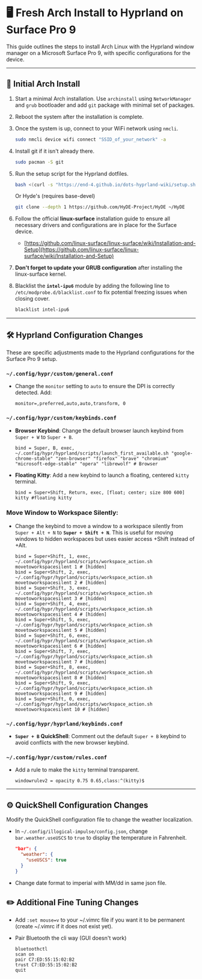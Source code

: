 # 🖥️ Fresh Arch Install to Hyprland on Surface Pro 9

This guide outlines the steps to install Arch Linux with the Hyprland window manager on a Microsoft Surface Pro 9, with specific configurations for the device.

---

## 🚀 Initial Arch Install

1.  Start a minimal Arch installation. Use `archinstall` using `NetworkManager` and `grub` bootloader and add `git` package with minimal set of packages.

2.  Reboot the system after the installation is complete.

3.  Once the system is up, connect to your WiFi network using `nmcli`.

    ```bash
    sudo nmcli device wifi connect "SSID_of_your_network" -a
    ```

4.  Install git if it isn't already there.

    ```bash
    sudo pacman -S git
    ```

5.  Run the setup script for the Hyprland dotfiles.

    ```bash
    bash <(curl -s "https://end-4.github.io/dots-hyprland-wiki/setup.sh")
    ```
    Or Hyde's (requires base-devel)
    ```bash
    git clone --depth 1 https://github.com/HyDE-Project/HyDE ~/HyDE
    ```
    
7.  Follow the official **linux-surface** installation guide to ensure all necessary drivers and configurations are in place for the Surface device.

    * [https://github.com/linux-surface/linux-surface/wiki/Installation-and-Setup](https://github.com/linux-surface/linux-surface/wiki/Installation-and-Setup)

8.  **Don't forget to update your GRUB configuration** after installing the linux-surface kernel.

9.  Blacklist the **`intel-ipu6`** module by adding the following line to `/etc/modprobe.d/blacklist.conf` to fix potential freezing issues when closing cover.

    ```bash
    blacklist intel-ipu6
    ```

---

## 🛠️ Hyprland Configuration Changes

These are specific adjustments made to the Hyprland configurations for the Surface Pro 9 setup.

### **`~/.config/hypr/custom/general.conf`**

* Change the `monitor` setting to `auto` to ensure the DPI is correctly detected. Add: 
    ```
    monitor=,preferred,auto,auto,transform, 0
    ```

### **`~/.config/hypr/custom/keybinds.conf`**

* **Browser Keybind**: Change the default browser launch keybind from `Super + W` to `Super + B`.
    ```
    bind = Super, B, exec, ~/.config/hypr/hyprland/scripts/launch_first_available.sh "google-chrome-stable" "zen-browser" "firefox" "brave" "chromium" "microsoft-edge-stable" "opera" "librewolf" # Browser
    ```

* **Floating Kitty**: Add a new keybind to launch a floating, centered `kitty` terminal.
    ```
    bind = Super+Shift, Return, exec, [float; center; size 800 600] kitty #floating kitty
    ```

### **Move Window to Workspace Silently**:

* Change the keybind to move a window to a workspace silently from `Super + Alt + N` to **`Super + Shift + N`**. This is useful for moving windows to hidden workspaces but uses easier access +Shift instead of +Alt.
    ```
    bind = Super+Shift, 1, exec, ~/.config/hypr/hyprland/scripts/workspace_action.sh movetoworkspacesilent 1 # [hidden]
    bind = Super+Shift, 2, exec, ~/.config/hypr/hyprland/scripts/workspace_action.sh movetoworkspacesilent 2 # [hidden]
    bind = Super+Shift, 3, exec, ~/.config/hypr/hyprland/scripts/workspace_action.sh movetoworkspacesilent 3 # [hidden]
    bind = Super+Shift, 4, exec, ~/.config/hypr/hyprland/scripts/workspace_action.sh movetoworkspacesilent 4 # [hidden]
    bind = Super+Shift, 5, exec, ~/.config/hypr/hyprland/scripts/workspace_action.sh movetoworkspacesilent 5 # [hidden]
    bind = Super+Shift, 6, exec, ~/.config/hypr/hyprland/scripts/workspace_action.sh movetoworkspacesilent 6 # [hidden]
    bind = Super+Shift, 7, exec, ~/.config/hypr/hyprland/scripts/workspace_action.sh movetoworkspacesilent 7 # [hidden]
    bind = Super+Shift, 8, exec, ~/.config/hypr/hyprland/scripts/workspace_action.sh movetoworkspacesilent 8 # [hidden]
    bind = Super+Shift, 9, exec, ~/.config/hypr/hyprland/scripts/workspace_action.sh movetoworkspacesilent 9 # [hidden]
    bind = Super+Shift, 0, exec, ~/.config/hypr/hyprland/scripts/workspace_action.sh movetoworkspacesilent 10 # [hidden]
    ```


### **`~/.config/hypr/hyprland/keybinds.conf`**

* **`Super + B` QuickShell**: Comment out the default `Super + B` keybind to avoid conflicts with the new browser keybind.

### **`~/.config/hypr/custom/rules.conf`**

* Add a rule to make the `kitty` terminal transparent. 
    ```
    windowrulev2 = opacity 0.75 0.65,class:^(kitty)$
    ```

---

## ⚙️ QuickShell Configuration Changes

Modify the QuickShell configuration file to change the weather localization.

* In `~/.config/illogical-impulse/config.json`, change `bar.weather.useUSCS` to `true` to display the temperature in Fahrenheit.
    ```json
    "bar": {
      "weather": {
        "useUSCS": true
      }
    }
    ```

* Change date format to imperial with MM/dd in same json file.

## ✏️ Additional Fine Tuning Changes

* Add `:set mouse=v` to your ~/.vimrc file if you want it to be permanent (create ~/.vimrc if it does not exist yet).

* Pair Bluetooth the cli way (GUI doesn't work)

  ```
  bluetoothctl
  scan on
  pair C7:ED:55:15:02:B2
  trust C7:ED:55:15:02:B2
  quit
  ```

